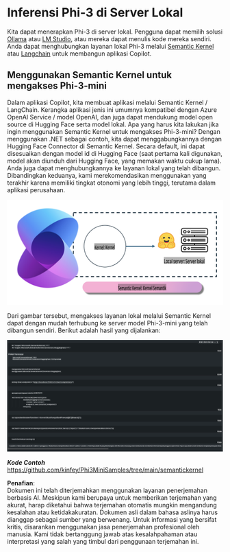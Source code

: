 # **Inferensi Phi-3 di Server Lokal**

Kita dapat menerapkan Phi-3 di server lokal. Pengguna dapat memilih solusi [Ollama](https://ollama.com) atau [LM Studio](https://llamaedge.com), atau mereka dapat menulis kode mereka sendiri. Anda dapat menghubungkan layanan lokal Phi-3 melalui [Semantic Kernel](https://github.com/microsoft/semantic-kernel?WT.mc_id=aiml-138114-kinfeylo) atau [Langchain](https://www.langchain.com/) untuk membangun aplikasi Copilot.

## **Menggunakan Semantic Kernel untuk mengakses Phi-3-mini**

Dalam aplikasi Copilot, kita membuat aplikasi melalui Semantic Kernel / LangChain. Kerangka aplikasi jenis ini umumnya kompatibel dengan Azure OpenAI Service / model OpenAI, dan juga dapat mendukung model open source di Hugging Face serta model lokal. Apa yang harus kita lakukan jika ingin menggunakan Semantic Kernel untuk mengakses Phi-3-mini? Dengan menggunakan .NET sebagai contoh, kita dapat menggabungkannya dengan Hugging Face Connector di Semantic Kernel. Secara default, ini dapat disesuaikan dengan model id di Hugging Face (saat pertama kali digunakan, model akan diunduh dari Hugging Face, yang memakan waktu cukup lama). Anda juga dapat menghubungkannya ke layanan lokal yang telah dibangun. Dibandingkan keduanya, kami merekomendasikan menggunakan yang terakhir karena memiliki tingkat otonomi yang lebih tinggi, terutama dalam aplikasi perusahaan.

![sk](../../../../../translated_images/sk.c244b32f4811c6f0938b9e95b0b2f4b28105bff6495bdc3b24cd42b3e3e89bb9.id.png)

Dari gambar tersebut, mengakses layanan lokal melalui Semantic Kernel dapat dengan mudah terhubung ke server model Phi-3-mini yang telah dibangun sendiri. Berikut adalah hasil yang dijalankan:

![skrun](../../../../../translated_images/skrun.fb7a635a22ae8b7919d6e15c0eb27262526ed69728c5a1d2773a97d4562657c7.id.png)

***Kode Contoh*** https://github.com/kinfey/Phi3MiniSamples/tree/main/semantickernel

**Penafian**:  
Dokumen ini telah diterjemahkan menggunakan layanan penerjemahan berbasis AI. Meskipun kami berupaya untuk memberikan terjemahan yang akurat, harap diketahui bahwa terjemahan otomatis mungkin mengandung kesalahan atau ketidakakuratan. Dokumen asli dalam bahasa aslinya harus dianggap sebagai sumber yang berwenang. Untuk informasi yang bersifat kritis, disarankan menggunakan jasa penerjemahan profesional oleh manusia. Kami tidak bertanggung jawab atas kesalahpahaman atau interpretasi yang salah yang timbul dari penggunaan terjemahan ini.